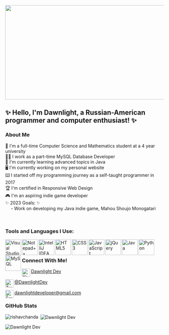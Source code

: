 <img src = "https://static.wikia.nocookie.net/animal-jam-clans-1/images/1/1c/Made_by_1041uuu.gif/revision/latest?cb=20210406230318" width = 6000 height = 300>

## ✨ Hello, I'm Dawnlight, a Russian-American programmer and computer enthusiast! ✨

### About Me

🏫 I'm a full-time Computer Science and Mathematics student at a 4 year university
<br/>
👩‍💻 I work as a part-time MySQL Database Developer
<br/>
🌱 I'm currently learning advanced topics in Java
<br/>
🖥️ I'm currently working on my personal website
<br/>
⌨️ I started off my programming journey as a self-taught programmer in 2017
<br/>
🏆 I'm certified in Responsive Web Design <br/>
🎮 I'm an aspiring indie game developer <br/>
✨ 2023 Goals: ✨<br/>
    &emsp; - Work on developing my Java indie game, Mahou Shoujo Monogatari

<br/>

### Tools and Languages I Use:

<img align="left" alt="Visual Studio Code" width="50px" src="https://cdn.jsdelivr.net/gh/devicons/devicon/icons/visualstudio/visualstudio-plain.svg" />
<img align="left" alt="Notepad++" width="50px" src="https://external-content.duckduckgo.com/iu/?u=https%3A%2F%2F2.bp.blogspot.com%2F-YxV67LGDGSs%2FWksbaiKaQSI%2FAAAAAAAAAh8%2FwreqaG4HbBw3h6g-AThMSLRk81hQ85dYgCK4BGAYYCw%2Fs1600%2FNotepad-Plus-Plus-icon.png&f=1&nofb=1" />
<img align = "left" alt = "IntelliJ IDEA" width = "50px" src = "https://cdn.jsdelivr.net/gh/devicons/devicon/icons/intellij/intellij-original.svg" />
<img align="left" alt="HTML5" width="50px" src="https://cdn.jsdelivr.net/gh/devicons/devicon/icons/html5/html5-original-wordmark.svg" />
<img align="left" alt="CSS3" width="50px" src="https://cdn.jsdelivr.net/gh/devicons/devicon/icons/css3/css3-original-wordmark.svg" />
<img align="left" alt="JavaScript" width="50px" src="https://cdn.jsdelivr.net/gh/devicons/devicon/icons/javascript/javascript-original.svg" />
<img align="left" alt = "jQuery" width = "50px" src="https://cdn.jsdelivr.net/gh/devicons/devicon/icons/jquery/jquery-original-wordmark.svg" />
<img align="left" alt="Java" width="50px" src="https://cdn.jsdelivr.net/gh/devicons/devicon/icons/java/java-original-wordmark.svg" />
<img align="left" alt="Python" width="50px" src="https://cdn.jsdelivr.net/gh/devicons/devicon/icons/python/python-original-wordmark.svg" />
<img align="left" alt = "MySQL" width = "50px" src = "https://cdn.jsdelivr.net/gh/devicons/devicon/icons/mysql/mysql-original-wordmark.svg"/>

<br/>  
<br/>

### Connect With Me!
<img align = "left" alt = "YouTube" width = "26px" src = "https://external-content.duckduckgo.com/iu/?u=https%3A%2F%2Fcdn3.iconfinder.com%2Fdata%2Ficons%2Fcapsocial-round%2F500%2Fyoutube-1024.png&f=1&nofb=1" /> [Dawnlight Dev](https://www.youtube.com/channel/UCjC4tugkGcppSw71Jn2RWmA) <br/>
<br/>
<img align = "left" alt = "Twitter" width = "26px" src = "https://external-content.duckduckgo.com/iu/?u=https%3A%2F%2Fwww.pngkey.com%2Fpng%2Ffull%2F2-27646_twitter-logo-png-transparent-background-logo-twitter-png.png&f=1&nofb=1" /> [@DawnlightDev](https://twitter.com/DawnlightDev)
<br/>
<br/>
<img align = "left" alt = "Email Address" width = "26px" src = "https://external-content.duckduckgo.com/iu/?u=https%3A%2F%2Fwebiconspng.com%2Fwp-content%2Fuploads%2F2017%2F09%2FEmail-PNG-Image-44351.png&f=1&nofb=1" /> dawnlightdeveloper@gmail.com

### GitHub Stats
<p><img align="left" src="https://github-readme-stats.vercel.app/api/top-langs?username=dawnlightdgarle&show_icons=true&locale=en&layout=compact&theme=tokyonight" alt="rishavchanda" /></p>

<p>&nbsp;<img align="center" src="https://github-readme-stats.vercel.app/api?username=dawnlightdgarle&show_icons=true&locale=en&theme=tokyonight" alt="Dawnlight Dev" /></p>

<p><img align="center" src="https://github-readme-streak-stats.herokuapp.com/?user=dawnlightdgarle&&theme=tokyonight" alt="Dawnlight Dev" /></p>


<!---
DawnlightDGArle/DawnlightDGArle is a ✨ special ✨ repository because its `README.md` (this file) appears on your GitHub profile.
You can click the Preview link to take a look at your changes.
--->
